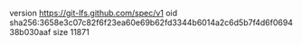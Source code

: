 version https://git-lfs.github.com/spec/v1
oid sha256:3658e3c07c82f6f23ea60e69b62fd3344b6014a2c6d5b7f4d6f069438b030aaf
size 11871
